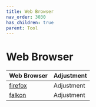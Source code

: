 ```yaml
---
title: Web Browser
nav_order: 3030
has_children: true
parent: Tool
---
```



# Web Browser

| Web Browser | Adjustment |
| --- | --- |
| [firefox](https://samwhelp.github.io/debian-adjustment/read/subject/tool/web-browser/firefox.html) | Adjustment |
| [falkon](https://samwhelp.github.io/debian-adjustment/read/subject/tool/web-browser/falkon.html) | Adjustment |
